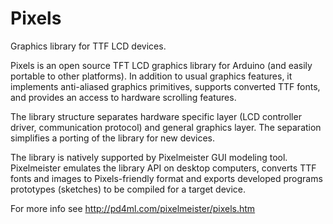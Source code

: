 Pixels
======
Graphics library for TTF LCD devices.

Pixels is an open source TFT LCD graphics library for Arduino (and easily portable to other platforms). 
In addition to usual graphics features, it implements anti-aliased graphics primitives, supports converted 
TTF fonts, and provides an access to hardware scrolling features.

The library structure separates hardware specific layer (LCD controller driver, communication protocol) and 
general graphics layer. The separation simplifies a porting of the library for new devices.

The library is natively supported by Pixelmeister GUI modeling tool. Pixelmeister emulates the library API on 
desktop computers, converts TTF fonts and images to Pixels-friendly format and exports developed programs 
prototypes (sketches) to be compiled for a target device. 

For more info see http://pd4ml.com/pixelmeister/pixels.htm


